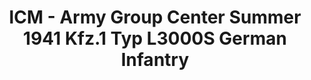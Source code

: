 ---
layout: product
title: "ICM - Army Group Center Summer 1941 Kfz.1 Typ L3000S German Infantry"
price: "TBA" 
desc: "N/A"
img_path: "/assets/img/ICMDS3502.webp"
brand: "N/A"
available: false
special_offer: false
new: false
soon: false
cat: "010000"
subcat: "013600"
subsubcat: "0N/A"
sifra: "ICMDS3502"
popular: false
---